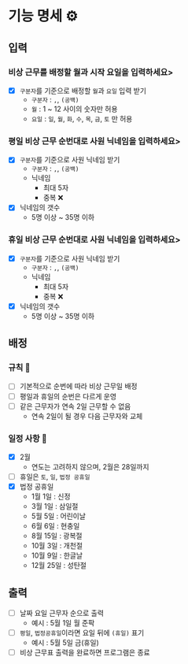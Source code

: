 # 기능 명세 ⚙️
## 입력
### 비상 근무를 배정할 월과 시작 요일을 입력하세요>
  - [x] `구분자`를 기준으로 배정할 `월`과 `요일` 입력 받기
    - `구분자` : `,`, `(공백)`
    - `월` : 1 ~ 12 사이의 숫자만 허용
    - `요일` : `일`, `월`, `화`, `수`, `목`, `금`, `토` 만 허용
### 평일 비상 근무 순번대로 사원 닉네임을 입력하세요>
  - [x] `구분자`를 기준으로 사원 닉네임 받기
    - `구분자` : `,`, `(공백)`
    - 닉네임
      + 최대 5자
      + 중복 ❌
  - [x] 닉네임의 갯수
    - 5명 이상 ~ 35명 이하
### 휴일 비상 근무 순번대로 사원 닉네임을 입력하세요>
  - [x] `구분자`를 기준으로 사원 닉네임 받기
    - `구분자` : `,`, `(공백)`
    - 닉네임
        + 최대 5자
        + 중복 ❌
  - [x] 닉네임의 갯수
    - 5명 이상 ~ 35명 이하
## 배정
### 규칙 📃
- [ ] 기본적으로 순번에 따라 비상 근무일 배정
- [ ] 평일과 휴일의 순번은 다르게 운영
- [ ] 같은 근무자가 연속 2일 근무할 수 없음
    - 연속 2일이 될 경우 다음 근무자와 교체
### 일정 사항 📆
- [x] 2월
  - 연도는 고려하지 않으며, 2월은 28일까지
- [ ] 휴일은 `토`, `일`, `법정 공휴일`
- [x] 법정 공휴일
  - 1월 1일 : 신정
  - 3월 1일 : 삼일절
  - 5월 5일 : 어린이날
  - 6월 6일 : 현충일
  - 8월 15일 : 광복절
  - 10월 3일 : 개천절
  - 10월 9일 : 한글날
  - 12월 25일 : 성탄절
## 출력
- [ ] 날짜 요일 근무자 순으로 출력
  - 예시 : 5월 1일 월 준팍
- [ ] `평일`, `법정공휴일`이라면 요일 뒤에 `(휴일)` 표기
  - 예시 : 5월 5일 금(휴일)
- [ ] 비상 근무표 출력을 완료하면 프로그램은 종료